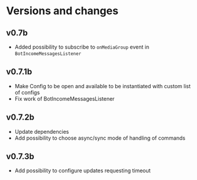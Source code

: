 # Versions and changes

## v0.7b

* Added possibility to subscribe to `onMediaGroup` event in `BotIncomeMessagesListener`

## v0.7.1b

* Make Config to be open and available to be instantiated with custom list of configs
* Fix work of BotIncomeMessagesListener

## v0.7.2b

* Update dependencies
* Add possibility to choose async/sync mode of handling of commands

## v0.7.3b

* Add possibility to configure updates requesting timeout
